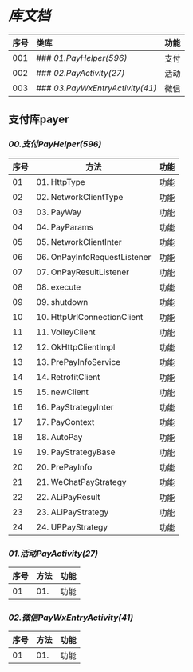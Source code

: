 # ***库文档***
| 序号 | 类库                                          | 功能 |
|:-----|:---------------------------------------------|:-----|
| 001  | ### *01.PayHelper(596)*                      | 支付 |
| 002  | ### *02.PayActivity(27)*                     | 活动 |
| 003  | ### *03.PayWxEntryActivity(41)*              | 微信 |
## **支付库payer**
### *00.支付PayHelper(596)*
序号|方法|功能
---|--------------------------------------------------|---
01 |01. HttpType                                      |功能
02 |02. NetworkClientType                             |功能
03 |03. PayWay                                        |功能
04 |04. PayParams                                     |功能
05 |05. NetworkClientInter                            |功能
06 |06. OnPayInfoRequestListener                      |功能
07 |07. OnPayResultListener                           |功能
08 |08. execute                                       |功能
09 |09. shutdown                                      |功能
10 |10. HttpUrlConnectionClient                       |功能
11 |11. VolleyClient                                  |功能
12 |12. OkHttpClientImpl                              |功能
13 |13. PrePayInfoService                             |功能
14 |14. RetrofitClient                                |功能
15 |15. newClient                                     |功能
16 |16. PayStrategyInter                              |功能
17 |17. PayContext                                    |功能
18 |18. AutoPay                                       |功能
19 |19. PayStrategyBase                               |功能
20 |20. PrePayInfo                                    |功能
21 |21. WeChatPayStrategy                             |功能
22 |22. ALiPayResult                                  |功能
23 |23. ALiPayStrategy                                |功能
24 |24. UPPayStrategy                                 |功能
### *01.活动PayActivity(27)*
序号|方法|功能
---|--------------------------------------------------|---
01 |01.                                               |功能
### *02.微信PayWxEntryActivity(41)*
序号|方法|功能
---|--------------------------------------------------|---
01 |01.                                               |功能
